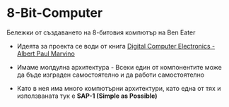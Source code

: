 # 8-Bit-Computer
Бележки от създаването на 8-битовия компютър на Ben Eater



- Идеята за проекта се води от книга [Digital Computer Electronics - Albert Paul Marvino](https://www.amazon.com/Digital-computer-electronics-Albert-Malvino/dp/0070398615)
- Имаме молдулна архитектура - Всеки един от компонентите може да бъде изграден самостоятелно и да работи самостоятелно

- Като в нея има много компютърни архитектури, като една от тях и използваната тук е **SAP-1 (Simple as Possible)**

